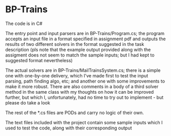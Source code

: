 # BP-Trains
The code is in C#

The entry point and input parsers are in BP-Trains/Program.cs; the program accepts an input file in a format specified in assignment pdf and outputs the results of two different solvers in the format suggested in the task description (pls note that the example output provided along with the assigment does not seem to match the sample inputs; but I had kept to suggested format nevertheless)

The actual solvers are in BP-Trains/MailTrainsSystem.cs; there is a simple one with one-by-one delivery, which I've made first to test the input parsing, path finding algo, etc; and another one with some improvements to make it more robust. There are also comments in a body of a third solver method in the same class with my thoughts on how it can be improved further, but which I, unfortunately, had no time to try out to implement - but please do take a look

The rest of the *.cs files are PODs and carry no logic of their own.

The text files included with the project contain some sample inputs which I used to test the code, along with their corresponding output

